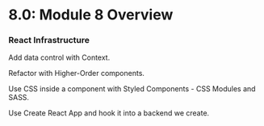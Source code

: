 # 8.0: Module 8 Overview

### React Infrastructure

Add data control with Context.

Refactor with Higher-Order components.

Use CSS inside a component with Styled Components - CSS Modules and SASS.

Use Create React App and hook it into a backend we create.

<script>
  console.log('hey htere');
</script>



